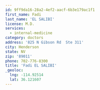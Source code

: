```yaml
---
id: 9ff9da16-28a2-4ef2-aacf-6b3e179ac1f1
first_name: Fadi
last_name: 'EL SALIBI'
license: M.D.
services:
  - internal-medicine
category: doctors
address: '825 N Gibson Rd  Ste 311'
city: Henderson
state: NV
zip: '89011'
phone: 702-776-8300
title: 'Fadi EL SALIBI'
_geoloc:
  lng: -114.92514
  lat: 36.121607
---
```

